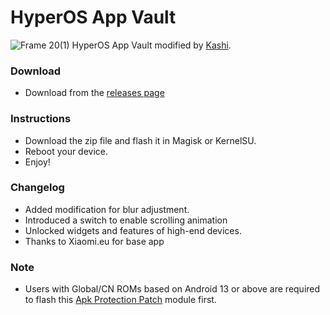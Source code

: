 # HyperOS App Vault
![Frame 20(1)](https://github.com/Mods-Center/HyperOS-App-Vault/assets/83476983/00d3e8e9-d6c4-4ff6-b12c-f06d3f1fc01f)
HyperOS App Vault modified by [Kashi](https://t.me/kakashi1v1).

### Download
- Download from the [releases page](https://github.com/Mods-Center/HyperOS-App-Vault/releases)

### Instructions
- Download the zip file and flash it in Magisk or KernelSU.
- Reboot your device.
- Enjoy!

### Changelog
- Added modification for blur adjustment.
- Introduced a switch to enable scrolling animation
- Unlocked widgets and features of high-end devices.
- Thanks to Xiaomi.eu for base app

### Note
- Users with Global/CN ROMs based on Android 13 or above are required to flash this [Apk Protection Patch](https://github.com/Mods-Center/Apk-Protection-Patch) module first.
